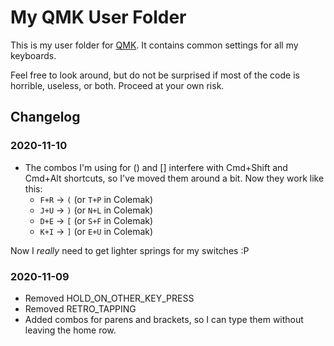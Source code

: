 # My QMK User Folder

This is my user folder for [QMK](https://qmk.fm). It contains common settings for all my keyboards.

Feel free to look around, but do not be surprised if most of the code is horrible, useless, or both. Proceed at your own risk.


## Changelog

### 2020-11-10

- The combos I'm using for () and [] interfere with Cmd+Shift and Cmd+Alt shortcuts, so I've moved them around a bit. Now they work like this:
  - `F+R` → `(` (or `T+P` in Colemak)
  - `J+U` → `)` (or `N+L` in Colemak)
  - `D+E` → `[` (or `S+F` in Colemak)
  - `K+I` → `]` (or `E+U` in Colemak)

Now I _really_ need to get lighter springs for my switches :P


### 2020-11-09

- Removed HOLD_ON_OTHER_KEY_PRESS
- Removed RETRO_TAPPING
- Added combos for parens and brackets, so I can type them without leaving the home row.